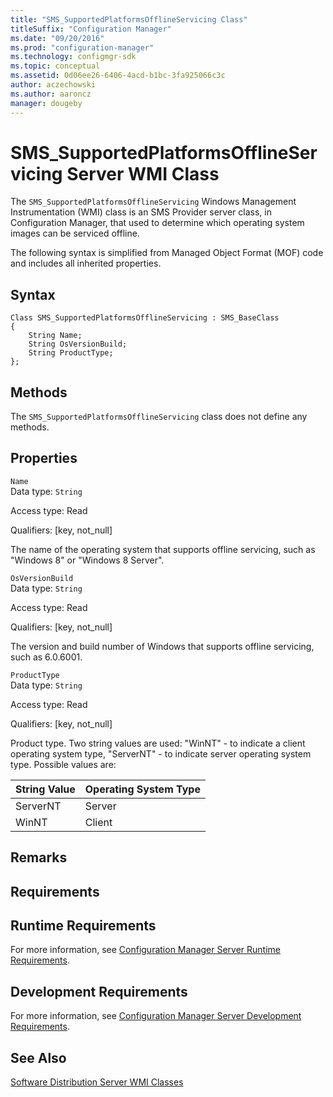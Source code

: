 ```yaml
---
title: "SMS_SupportedPlatformsOfflineServicing Class"
titleSuffix: "Configuration Manager"
ms.date: "09/20/2016"
ms.prod: "configuration-manager"
ms.technology: configmgr-sdk
ms.topic: conceptual
ms.assetid: 0d06ee26-6406-4acd-b1bc-3fa925066c3c
author: aczechowski
ms.author: aaroncz
manager: dougeby
---
```

# SMS_SupportedPlatformsOfflineServicing Server WMI Class
The `SMS_SupportedPlatformsOfflineServicing` Windows Management Instrumentation (WMI) class is an SMS Provider server class, in Configuration Manager, that used to determine which operating system images can be serviced offline.  

 The following syntax is simplified from Managed Object Format (MOF) code and includes all inherited properties.  

## Syntax  

```  
Class SMS_SupportedPlatformsOfflineServicing : SMS_BaseClass  
{  
    String Name;  
    String OsVersionBuild;  
    String ProductType;  
};  
```  

## Methods  
 The `SMS_SupportedPlatformsOfflineServicing` class does not define any methods.  

## Properties  
 `Name`  
 Data type: `String`  

 Access type: Read  

 Qualifiers: [key, not_null]  

 The name of the operating system that supports offline servicing, such as "Windows 8" or "Windows 8 Server".  

 `OsVersionBuild`  
 Data type: `String`  

 Access type: Read  

 Qualifiers: [key, not_null]  

 The version and build number of Windows that supports offline servicing, such as 6.0.6001.  

 `ProductType`  
 Data type: `String`  

 Access type: Read  

 Qualifiers: [key, not_null]  

 Product type. Two string values are used: "WinNT" - to indicate a client operating system type, "ServerNT" - to indicate server operating system type. Possible values are:  

|String Value|Operating System Type|  
|------------------|---------------------------|  
|ServerNT|Server|  
|WinNT|Client|  

## Remarks  

## Requirements  

## Runtime Requirements  
 For more information, see [Configuration Manager Server Runtime Requirements](../../../../../develop/core/reqs/server-runtime-requirements.md).  

## Development Requirements  
 For more information, see [Configuration Manager Server Development Requirements](../../../../../develop/core/reqs/server-development-requirements.md).  

## See Also  
 [Software Distribution Server WMI Classes](../../../../../develop/reference/core/servers/configure/software-distribution-server-wmi-classes.md)
